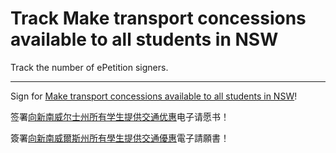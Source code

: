 # Track Make transport concessions available to all students in NSW

Track the number of ePetition signers.

---

Sign for [Make transport concessions available to all students in NSW](https://www.parliament.nsw.gov.au/la/Pages/ePetition-details.aspx?q=tabuKTP7hWgVFy0qTdhC7w)!

签署[向新南威尔士州所有学生提供交通优惠](https://www.parliament.nsw.gov.au/la/Pages/ePetition-details.aspx?q=tabuKTP7hWgVFy0qTdhC7w)电子请愿书！

簽署[向新南威爾斯州所有學生提供交通優惠](https://www.parliament.nsw.gov.au/la/Pages/ePetition-details.aspx?q=tabuKTP7hWgVFy0qTdhC7w)電子請願書！
